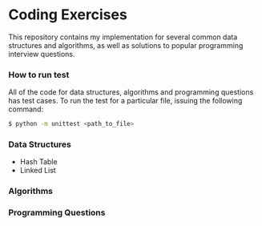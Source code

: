 # Coding Exercises

This repository contains my implementation for several common data structures and algorithms, as well as solutions to popular programming interview questions.

### How to run test
All of the code for data structures, algorithms and programming questions has test cases. To run the test for a particular file, issuing the following command:
```bash
$ python -m unittest <path_to_file>
```

### Data Structures
- Hash Table
- Linked List

### Algorithms

### Programming Questions


